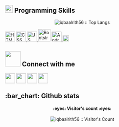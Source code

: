 <!--------------------------------------------------------------Skill Programming------------------------------------------------------------->
<h2 > <img src = "https://media2.giphy.com/media/QssGEmpkyEOhBCb7e1/giphy.gif?cid=ecf05e47a0n3gi1bfqntqmob8g9aid1oyj2wr3ds3mg700bl&rid=giphy.gif" width = '25px'> Programming Skills  </h2>

<!--------------------------------------------------------------Top language------------------------------------------------------------->
<p align="center"><img src="https://github-readme-stats.vercel.app/api/top-langs/?username=iqbaalrith56&langs_count=10&theme=tokyonight&layout=compact" alt="iqbaalrith56 :: Top Langs" /></p>

<!--HTML-->
<a href="https://developer.mozilla.org/en-US/docs/Web/HTML" target="_blank">
<img width ='32px' src ='https://raw.githubusercontent.com/rahulbanerjee26/githubAboutMeGenerator/main/icons/html.svg' alt="HTML"></a>
<!--CSS-->
<a href="https://developer.mozilla.org/en-US/docs/Web/CSS" target="_blank">
<img width ='32px' src ='https://raw.githubusercontent.com/rahulbanerjee26/githubAboutMeGenerator/main/icons/css.svg' alt="CSS"> </a>
<!--JS-->
<a href="https://developer.mozilla.org/en-US/docs/Web/JavaScript" target="_blank">
<img width ='32px' src ='https://raw.githubusercontent.com/rahulbanerjee26/githubAboutMeGenerator/main/icons/javascript.svg' alt="JS"> </a>
<!--Boostrap-->
<a href="https://getbootstrap.com" target="_blank">
<img width="40px" src="https://github.com/abdoachhoubi/abdoachhoubi/blob/main/svgs/bootstrap.svg" alt="Bootstrap"></a>
<!--Android-->
<a href="https://developer.android.com/docs" target="_blank">
<img width ='32px' src ='https://raw.githubusercontent.com/rahulbanerjee26/githubAboutMeGenerator/main/icons/android.svg' alt="Android"> </a>
<!--Figma-->
<a href="https://figma.com" target="_blank">
<img width ='20px' src="https://github.com/abdoachhoubi/abdoachhoubi/blob/main/svgs/figma.svg" alt="Figma"></a>

<!--------------------------------------------------------------Connect with me------------------------------------------------------------->
<h2> <img src='https://raw.githubusercontent.com/ShahriarShafin/ShahriarShafin/main/Assets/handshake.gif' width="50px"> Connect with me</h2>
<!--Website-->
<a href = '#'> 
<img width = '32px' align= 'center' src="https://raw.githubusercontent.com/rahulbanerjee26/githubAboutMeGenerator/main/icons/portfolio.png"/></a>
<!--Github-->
<a href = '#'> 
<img width = '32px' align= 'center' src="https://raw.githubusercontent.com/rahulbanerjee26/githubAboutMeGenerator/main/icons/github.svg"/></a>
<!--Linkedin-->
<a href = '#'> 
<img width = '32px' align= 'center' src="https://raw.githubusercontent.com/rahulbanerjee26/githubAboutMeGenerator/main/icons/linked-in-alt.svg"/></a>
<!--Twitter-->
<a href = '#'> 
<img width = '32px' align= 'center' src="https://raw.githubusercontent.com/rahulbanerjee26/githubAboutMeGenerator/main/icons/twitter.svg"/></a>

<!--------------------------------------------------------------Github stats------------------------------------------------------------->
<h2>:bar_chart: Github stats </h2>
<h4 align="center">:eyes: Visitor's count :eyes:</h4>
<p align="center"><img src="https://profile-counter.glitch.me/{iqbaalrith56}/count.svg" alt="iqbaalrith56 :: Visitor's Count" /></p>
